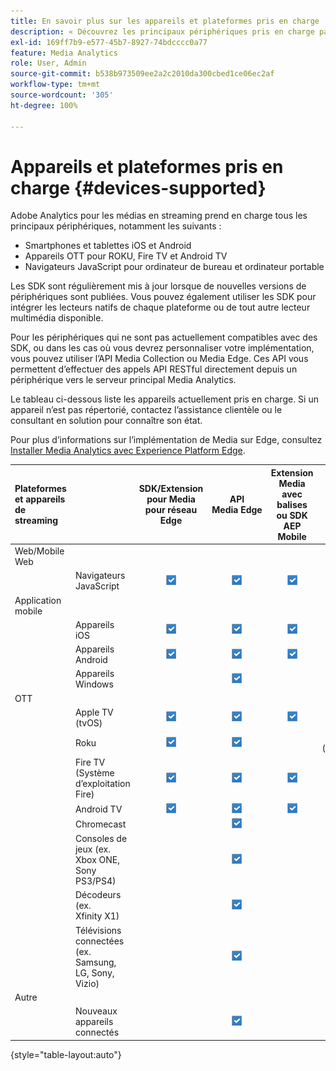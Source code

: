 ```yaml
---
title: En savoir plus sur les appareils et plateformes pris en charge
description: « Découvrez les principaux périphériques pris en charge par Adobe Analytics for Streaming Media, tels que les appareils iOS, Android, OTT et les navigateurs JavaScript. »
exl-id: 169ff7b9-e577-45b7-8927-74bdcccc0a77
feature: Media Analytics
role: User, Admin
source-git-commit: b538b973509ee2a2c2010da300cbed1ce06ec2af
workflow-type: tm+mt
source-wordcount: '305'
ht-degree: 100%

---
```


# Appareils et plateformes pris en charge {#devices-supported}

Adobe Analytics pour les médias en streaming prend en charge tous les principaux périphériques, notamment les suivants :

* Smartphones et tablettes iOS et Android
* Appareils OTT pour ROKU, Fire TV et Android TV
* Navigateurs JavaScript pour ordinateur de bureau et ordinateur portable

Les SDK sont régulièrement mis à jour lorsque de nouvelles versions de périphériques sont publiées. Vous pouvez également utiliser les SDK pour intégrer les lecteurs natifs de chaque plateforme ou de tout autre lecteur multimédia disponible.

Pour les périphériques qui ne sont pas actuellement compatibles avec des SDK, ou dans les cas où vous devrez personnaliser votre implémentation, vous pouvez utiliser l’API Media Collection ou Media Edge. Ces API vous permettent d’effectuer des appels API RESTful directement depuis un périphérique vers le serveur principal Media Analytics.

Le tableau ci-dessous liste les appareils actuellement pris en charge. Si un appareil n’est pas répertorié, contactez l’assistance clientèle ou le consultant en solution pour connaître son état.

Pour plus d’informations sur l’implémentation de Media sur Edge, consultez [Installer Media Analytics avec Experience Platform Edge](/help/implementation/edge/implementation-edge.md).

| Plateformes et appareils de streaming | | SDK/Extension pour Media pour réseau Edge | API Media Edge | Extension Media avec balises ou SDK AEP Mobile | SDK Media | API Media Collection |
|:---|:---|:---:|:---:|:---:|:---:|:---:|
| Web/Mobile Web | | | | | |
| | Navigateurs JavaScript | ![Pris en charge](/help/assets/icon-blue-check.png) | ![Pris en charge](/help/assets/icon-blue-check.png) | ![Pris en charge](/help/assets/icon-blue-check.png) | ![Pris en charge](/help/assets/icon-blue-check.png) | ![Pris en charge](/help/assets/icon-blue-check.png) |
| Application mobile | | | | | |
| | Appareils iOS | ![Pris en charge](/help/assets/icon-blue-check.png) | ![Pris en charge](/help/assets/icon-blue-check.png) | ![Pris en charge](/help/assets/icon-blue-check.png) | | ![Pris en charge](/help/assets/icon-blue-check.png) | |
| | Appareils Android | ![Pris en charge](/help/assets/icon-blue-check.png) | ![Pris en charge](/help/assets/icon-blue-check.png) | ![Pris en charge](/help/assets/icon-blue-check.png) | | ![Pris en charge](/help/assets/icon-blue-check.png) |
| | Appareils Windows | | ![Pris en charge](/help/assets/icon-blue-check.png) | | | ![Pris en charge](/help/assets/icon-blue-check.png) |
| OTT | | | | | | |
| | Apple TV (tvOS) | ![Pris en charge](/help/assets/icon-blue-check.png) | ![Pris en charge](/help/assets/icon-blue-check.png) | ![Pris en charge](/help/assets/icon-blue-check.png) | | ![Pris en charge](/help/assets/icon-blue-check.png) |
| | Roku | ![Pris en charge](/help/assets/icon-blue-check.png) | ![Pris en charge](/help/assets/icon-blue-check.png) | | ![Pris en charge](/help/assets/icon-blue-check.png)<br>(BrightScript) | ![Pris en charge](/help/assets/icon-blue-check.png)<br>(natif) |
| | Fire TV (Système d’exploitation Fire) | ![Pris en charge](/help/assets/icon-blue-check.png) | ![Pris en charge](/help/assets/icon-blue-check.png) | ![Pris en charge](/help/assets/icon-blue-check.png) | | ![Pris en charge](/help/assets/icon-blue-check.png) |
| | Android TV | ![Pris en charge](/help/assets/icon-blue-check.png) | ![Pris en charge](/help/assets/icon-blue-check.png) | ![Pris en charge](/help/assets/icon-blue-check.png) | | ![Pris en charge](/help/assets/icon-blue-check.png) |
| | Chromecast | | ![Pris en charge](/help/assets/icon-blue-check.png) | | ![Pris en charge](/help/assets/icon-blue-check.png) | ![Pris en charge](/help/assets/icon-blue-check.png) |
| | Consoles de jeux (ex. Xbox ONE, Sony PS3/PS4) | | ![Pris en charge](/help/assets/icon-blue-check.png) | | | ![Pris en charge](/help/assets/icon-blue-check.png) |
| | Décodeurs (ex. Xfinity X1) | | ![Pris en charge](/help/assets/icon-blue-check.png) | | | ![Pris en charge](/help/assets/icon-blue-check.png) |
| | Télévisions connectées (ex. Samsung, LG, Sony, Vizio) | | ![Pris en charge](/help/assets/icon-blue-check.png) | | | ![Pris en charge](/help/assets/icon-blue-check.png) |
| Autre | | | | | | |
| | Nouveaux appareils connectés | | ![Pris en charge](/help/assets/icon-blue-check.png) | | | ![Pris en charge](/help/assets/icon-blue-check.png) |

{style="table-layout:auto"}
